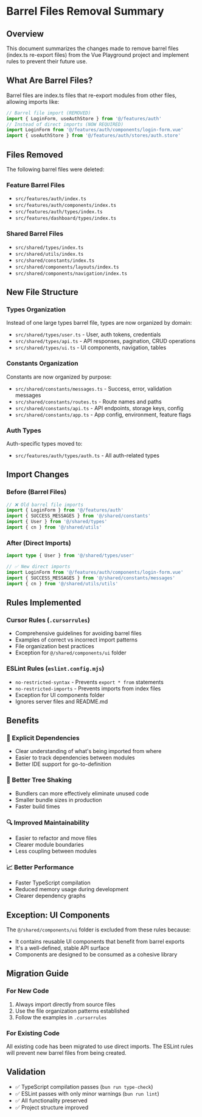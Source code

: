 # Barrel Files Removal Summary

## Overview

This document summarizes the changes made to remove barrel files (index.ts re-export files) from the Vue Playground project and implement rules to prevent their future use.

## What Are Barrel Files?

Barrel files are index.ts files that re-export modules from other files, allowing imports like:

```typescript
// Barrel file import (REMOVED)
import { LoginForm, useAuthStore } from '@/features/auth'
// Instead of direct imports (NOW REQUIRED)
import LoginForm from '@/features/auth/components/login-form.vue'
import { useAuthStore } from '@/features/auth/stores/auth.store'
```

## Files Removed

The following barrel files were deleted:

### Feature Barrel Files

- `src/features/auth/index.ts`
- `src/features/auth/components/index.ts`
- `src/features/auth/types/index.ts`
- `src/features/dashboard/types/index.ts`

### Shared Barrel Files

- `src/shared/types/index.ts`
- `src/shared/utils/index.ts`
- `src/shared/constants/index.ts`
- `src/shared/components/layouts/index.ts`
- `src/shared/components/navigation/index.ts`

## New File Structure

### Types Organization

Instead of one large types barrel file, types are now organized by domain:

- `src/shared/types/user.ts` - User, auth tokens, credentials
- `src/shared/types/api.ts` - API responses, pagination, CRUD operations
- `src/shared/types/ui.ts` - UI components, navigation, tables

### Constants Organization

Constants are now organized by purpose:

- `src/shared/constants/messages.ts` - Success, error, validation messages
- `src/shared/constants/routes.ts` - Route names and paths
- `src/shared/constants/api.ts` - API endpoints, storage keys, config
- `src/shared/constants/app.ts` - App config, environment, feature flags

### Auth Types

Auth-specific types moved to:

- `src/features/auth/types/auth.ts` - All auth-related types

## Import Changes

### Before (Barrel Files)

```typescript
// ❌ Old barrel file imports
import { LoginForm } from '@/features/auth'
import { SUCCESS_MESSAGES } from '@/shared/constants'
import { User } from '@/shared/types'
import { cn } from '@/shared/utils'
```

### After (Direct Imports)

```typescript
import type { User } from '@/shared/types/user'

// ✅ New direct imports
import LoginForm from '@/features/auth/components/login-form.vue'
import { SUCCESS_MESSAGES } from '@/shared/constants/messages'
import { cn } from '@/shared/utils/utils'
```

## Rules Implemented

### Cursor Rules (`.cursorrules`)

- Comprehensive guidelines for avoiding barrel files
- Examples of correct vs incorrect import patterns
- File organization best practices
- Exception for `@/shared/components/ui` folder

### ESLint Rules (`eslint.config.mjs`)

- `no-restricted-syntax` - Prevents `export * from` statements
- `no-restricted-imports` - Prevents imports from index files
- Exception for UI components folder
- Ignores server files and README.md

## Benefits

### 🎯 Explicit Dependencies

- Clear understanding of what's being imported from where
- Easier to track dependencies between modules
- Better IDE support for go-to-definition

### 🚀 Better Tree Shaking

- Bundlers can more effectively eliminate unused code
- Smaller bundle sizes in production
- Faster build times

### 🔍 Improved Maintainability

- Easier to refactor and move files
- Clearer module boundaries
- Less coupling between modules

### 📈 Better Performance

- Faster TypeScript compilation
- Reduced memory usage during development
- Clearer dependency graphs

## Exception: UI Components

The `@/shared/components/ui` folder is excluded from these rules because:

- It contains reusable UI components that benefit from barrel exports
- It's a well-defined, stable API surface
- Components are designed to be consumed as a cohesive library

## Migration Guide

### For New Code

1. Always import directly from source files
2. Use the file organization patterns established
3. Follow the examples in `.cursorrules`

### For Existing Code

All existing code has been migrated to use direct imports. The ESLint rules will prevent new barrel files from being created.

## Validation

- ✅ TypeScript compilation passes (`bun run type-check`)
- ✅ ESLint passes with only minor warnings (`bun run lint`)
- ✅ All functionality preserved
- ✅ Project structure improved
